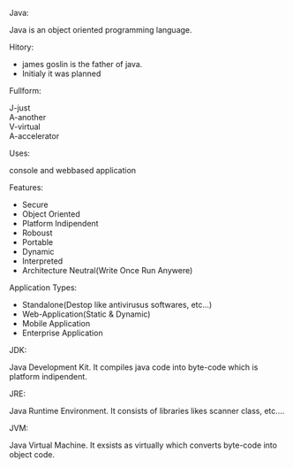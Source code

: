 Java:

Java is an object oriented programming language.

Hitory:

* james goslin is the father of java.
* Initialy it was planned 

Fullform:

J-just<br>A-another<br>V-virtual<br>A-accelerator

Uses:

console and webbased application

Features:
* Secure
* Object Oriented
* Platform Indipendent
* Roboust
* Portable
* Dynamic
* Interpreted
* Architecture Neutral(Write Once Run Anywere)

Application Types:
* Standalone(Destop like antivirusus softwares, etc...)
* Web-Application(Static & Dynamic)
* Mobile Application
* Enterprise Application

JDK:

Java Development Kit. It compiles java code into byte-code which is platform indipendent.

JRE:

Java Runtime Environment. It consists of libraries likes scanner class, etc....

JVM:

Java Virtual Machine. It exsists as virtually which converts byte-code into object code.


